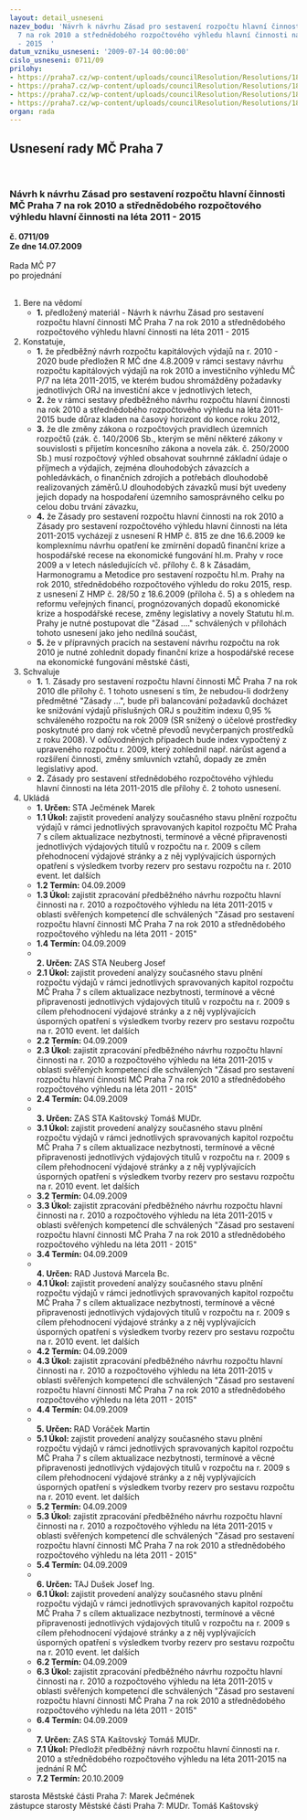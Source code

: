 ```yaml
---
layout: detail_usneseni
nazev_bodu: 'Návrh k návrhu Zásad pro sestavení rozpočtu hlavní činnosti MČ Praha
  7 na rok 2010 a střednědobého rozpočtového výhledu hlavní činnosti na léta 2011
  - 2015  '
datum_vzniku_usneseni: '2009-07-14 00:00:00'
cislo_usneseni: 0711/09
prilohy:
- https://praha7.cz/wp-content/uploads/councilResolution/Resolutions/18704/35-z%c3%a1sadym%c4%8d10.doc
- https://praha7.cz/wp-content/uploads/councilResolution/Resolutions/18704/35-z%c3%a1sadym%c4%8d11-15.doc
- https://praha7.cz/wp-content/uploads/councilResolution/Resolutions/18704/35-p%c5%99%c3%adloha8_rhmp815_09.doc
- https://praha7.cz/wp-content/uploads/councilResolution/Resolutions/18704/35-usneseni28_50.pdf
organ: rada
---
```

<div id="ucUsn_pList" class="usn">
	<span><h2>Usnesení rady MČ Praha 7 </h2>
<br></span><div class="standBody">
<span><h3>Návrh k návrhu Zásad pro sestavení rozpočtu hlavní činnosti MČ Praha 7 na rok 2010 a střednědobého rozpočtového výhledu hlavní činnosti na léta 2011 - 2015  </h3></span><div class="center">
		<strong>č. 0711/09</strong><br>
	</div>
<div class="center">
		<strong>Ze dne 14.07.2009</strong><br><br>
	</div>Rada MČ P7<br> po projednání<br><br><ol>
<li>Bere na vědomí<ul><li>
<strong>1.</strong> předložený materiál - Návrh  k návrhu Zásad pro sestavení rozpočtu hlavní činnosti MČ Praha 7 na rok 2010 a střednědobého rozpočtového výhledu hlavní činnosti na léta 2011 - 2015  </li></ul>
</li>
<li>Konstatuje,<ul>
<li>
<strong>1.</strong> že předběžný návrh rozpočtu kapitálových výdajů na r. 2010 - 2020 bude předložen R MČ dne 4.8.2009 v rámci sestavy návrhu rozpočtu kapitálových výdajů na rok 2010 a investičního výhledu MČ P/7 na léta 2011-2015, ve kterém budou shromážděny požadavky jednotlivých ORJ na investiční akce v  jednotlivých letech,</li>
<li>
<strong>2.</strong> že v rámci sestavy předběžného návrhu rozpočtu hlavní činnosti na rok 2010 a střednědobého rozpočtového výhledu na léta 2011-2015 bude důraz kladen na časový horizont do konce roku 2012,</li>
<li>
<strong>3.</strong> že dle změny zákona o rozpočtových pravidlech územních rozpočtů (zák. č. 140/2006 Sb., kterým se mění některé zákony v souvislosti s přijetím koncesního zákona a novela zák. č. 250/2000 Sb.) musí rozpočtový výhled obsahovat souhrnné základní údaje o příjmech a výdajích, zejména dlouhodobých závazcích a pohledávkách, o finančních zdrojích a potřebách dlouhodobě realizovaných záměrů.U dlouhodobých závazků musí být uvedeny jejich dopady na hospodaření územního samosprávného celku po celou dobu trvání závazku,</li>
<li>
<strong>4.</strong> že Zásady pro sestavení rozpočtu hlavní činnosti na rok 2010 a Zásady pro sestavení rozpočtového výhledu hlavní činnosti na léta 2011-2015 vycházejí z usnesení R HMP č. 815 ze dne 16.6.2009 ke komplexnímu návrhu opatření ke zmírnění dopadů finanční krize a hospodářské recese na ekonomické fungování hl.m. Prahy v roce 2009 a v letech následujících vč. přílohy č. 8 k Zásadám, Harmonogramu a Metodice pro sestavení rozpočtu hl.m. Prahy na rok 2010, střednědobého rozpočtového výhledu do roku 2015, resp. z usnesení Z HMP č. 28/50 z 18.6.2009 (příloha č. 5)  a s ohledem na reformu veřejných financí, prognózovaných dopadů ekonomické krize a hospodářské recese, změny legislativy a  novely  Statutu hl.m. Prahy  je nutné postupovat dle "Zásad ...." schválených v přílohách tohoto usnesení jako jeho nedílná součást,</li>
<li>
<strong>5.</strong> že v přípravných pracích na sestavení návrhu rozpočtu na rok 2010 je nutné zohlednit dopady finanční krize a hospodářské recese na ekonomické fungování městské části, </li>
</ul>
</li>
<li>Schvaluje<ul>
<li>
<strong>1.</strong> 1.	Zásady pro sestavení rozpočtu hlavní činnosti MČ Praha 7 na rok 2010 dle přílohy č. 1 tohoto usnesení s tím, že nebudou-li dodrženy předmětné "Zásady …",  bude při balancování požadavků docházet ke snižování výdajů příslušných ORJ s použitím indexu 0,95 % schváleného rozpočtu na rok 2009 (SR  snížený o účelové prostředky poskytnuté pro daný rok včetně převodů nevyčerpaných prostředků z roku 2008).  V odůvodněných případech bude index vypočtený z upraveného rozpočtu r. 2009, který zohlednil např. nárůst agend a rozšíření činnosti, změny smluvních vztahů, dopady ze změn legislativy apod. </li>
<li>
<strong>2.</strong> Zásady pro sestavení střednědobého rozpočtového výhledu hlavní činnosti na léta 2011-2015 dle přílohy č. 2   tohoto usnesení.</li>
</ul>
</li>
<li>Ukládá<ul>
<li>
<strong>1. Určen: </strong>STA Ječmének Marek</li>
<li>
<strong>1.1 Úkol: </strong>zajistit provedení analýzy současného stavu plnění rozpočtu výdajů v rámci jednotlivých spravovaných kapitol rozpočtu MČ Praha 7 s cílem aktualizace nezbytnosti, termínové a věcné připravenosti jednotlivých výdajových titulů v rozpočtu na r. 2009 s cílem přehodnocení výdajové stránky a z něj vyplývajících úsporných opatření s výsledkem tvorby rezerv pro sestavu rozpočtu na r. 2010 event. let dalších </li>
<li>
<strong>1.2 Termín: </strong>04.09.2009</li>
<li>
<strong>1.3 Úkol: </strong>zajistit zpracování předběžného návrhu rozpočtu hlavní činnosti na r. 2010  a rozpočtového výhledu na léta  2011-2015 v oblasti svěřených kompetencí dle schválených "Zásad pro sestavení rozpočtu hlavní činnosti MČ Praha 7 na rok 2010 a střednědobého rozpočtového  výhledu na léta 2011 - 2015"</li>
<li>
<strong>1.4 Termín: </strong>04.09.2009</li>
<li>
<strong><br>2. Určen: </strong>ZAS STA Neuberg Josef</li>
<li>
<strong>2.1 Úkol: </strong>zajistit provedení analýzy současného stavu plnění rozpočtu výdajů v rámci jednotlivých spravovaných kapitol rozpočtu MČ Praha 7 s cílem aktualizace nezbytnosti, termínové a věcné připravenosti jednotlivých výdajových titulů v rozpočtu na r. 2009 s cílem přehodnocení výdajové stránky a z něj vyplývajících úsporných opatření s výsledkem tvorby rezerv pro sestavu rozpočtu na r. 2010 event. let dalších </li>
<li>
<strong>2.2 Termín: </strong>04.09.2009</li>
<li>
<strong>2.3 Úkol: </strong>zajistit zpracování předběžného návrhu rozpočtu hlavní činnosti na r. 2010  a rozpočtového výhledu na léta  2011-2015 v oblasti svěřených kompetencí dle schválených "Zásad pro sestavení rozpočtu hlavní činnosti MČ Praha 7 na rok 2010 a střednědobého rozpočtového  výhledu na léta 2011 - 2015"</li>
<li>
<strong>2.4 Termín: </strong>04.09.2009</li>
<li>
<strong><br>3. Určen: </strong>ZAS STA Kaštovský Tomáš MUDr.</li>
<li>
<strong>3.1 Úkol: </strong>zajistit provedení analýzy současného stavu plnění rozpočtu výdajů v rámci jednotlivých spravovaných kapitol rozpočtu MČ Praha 7 s cílem aktualizace nezbytnosti, termínové a věcné připravenosti jednotlivých výdajových titulů v rozpočtu na r. 2009 s cílem přehodnocení výdajové stránky a z něj vyplývajících úsporných opatření s výsledkem tvorby rezerv pro sestavu rozpočtu na r. 2010 event. let dalších </li>
<li>
<strong>3.2 Termín: </strong>04.09.2009</li>
<li>
<strong>3.3 Úkol: </strong>zajistit zpracování předběžného návrhu rozpočtu hlavní činnosti na r. 2010  a rozpočtového výhledu na léta  2011-2015 v oblasti svěřených kompetencí dle schválených "Zásad pro sestavení rozpočtu hlavní činnosti MČ Praha 7 na rok 2010 a střednědobého rozpočtového  výhledu na léta 2011 - 2015"</li>
<li>
<strong>3.4 Termín: </strong>04.09.2009</li>
<li>
<strong><br>4. Určen: </strong>RAD Justová Marcela Bc.</li>
<li>
<strong>4.1 Úkol: </strong>zajistit provedení analýzy současného stavu plnění rozpočtu výdajů v rámci jednotlivých spravovaných kapitol rozpočtu MČ Praha 7 s cílem aktualizace nezbytnosti, termínové a věcné připravenosti jednotlivých výdajových titulů v rozpočtu na r. 2009 s cílem přehodnocení výdajové stránky a z něj vyplývajících úsporných opatření s výsledkem tvorby rezerv pro sestavu rozpočtu na r. 2010 event. let dalších </li>
<li>
<strong>4.2 Termín: </strong>04.09.2009</li>
<li>
<strong>4.3 Úkol: </strong>zajistit zpracování předběžného návrhu rozpočtu hlavní činnosti na r. 2010  a rozpočtového výhledu na léta  2011-2015 v oblasti svěřených kompetencí dle schválených "Zásad pro sestavení rozpočtu hlavní činnosti MČ Praha 7 na rok 2010 a střednědobého rozpočtového  výhledu na léta 2011 - 2015"</li>
<li>
<strong>4.4 Termín: </strong>04.09.2009</li>
<li>
<strong><br>5. Určen: </strong>RAD Voráček Martin</li>
<li>
<strong>5.1 Úkol: </strong>zajistit provedení analýzy současného stavu plnění rozpočtu výdajů v rámci jednotlivých spravovaných kapitol rozpočtu MČ Praha 7 s cílem aktualizace nezbytnosti, termínové a věcné připravenosti jednotlivých výdajových titulů v rozpočtu na r. 2009 s cílem přehodnocení výdajové stránky a z něj vyplývajících úsporných opatření s výsledkem tvorby rezerv pro sestavu rozpočtu na r. 2010 event. let dalších </li>
<li>
<strong>5.2 Termín: </strong>04.09.2009</li>
<li>
<strong>5.3 Úkol: </strong>zajistit zpracování předběžného návrhu rozpočtu hlavní činnosti na r. 2010  a rozpočtového výhledu na léta  2011-2015 v oblasti svěřených kompetencí dle schválených "Zásad pro sestavení rozpočtu hlavní činnosti MČ Praha 7 na rok 2010 a střednědobého rozpočtového  výhledu na léta 2011 - 2015"</li>
<li>
<strong>5.4 Termín: </strong>04.09.2009</li>
<li>
<strong><br>6. Určen: </strong>TAJ Dušek Josef Ing.</li>
<li>
<strong>6.1 Úkol: </strong>zajistit provedení analýzy současného stavu plnění rozpočtu výdajů v rámci jednotlivých spravovaných kapitol rozpočtu MČ Praha 7 s cílem aktualizace nezbytnosti, termínové a věcné připravenosti jednotlivých výdajových titulů v rozpočtu na r. 2009 s cílem přehodnocení výdajové stránky a z něj vyplývajících úsporných opatření s výsledkem tvorby rezerv pro sestavu rozpočtu na r. 2010 event. let dalších </li>
<li>
<strong>6.2 Termín: </strong>04.09.2009</li>
<li>
<strong>6.3 Úkol: </strong>zajistit zpracování předběžného návrhu rozpočtu hlavní činnosti na r. 2010  a rozpočtového výhledu na léta  2011-2015 v oblasti svěřených kompetencí dle schválených "Zásad pro sestavení rozpočtu hlavní činnosti MČ Praha 7 na rok 2010 a střednědobého rozpočtového  výhledu na léta 2011 - 2015"</li>
<li>
<strong>6.4 Termín: </strong>04.09.2009</li>
<li>
<strong><br>7. Určen: </strong>ZAS STA Kaštovský Tomáš MUDr.</li>
<li>
<strong>7.1 Úkol: </strong>Předložit předběžný návrh rozpočtu hlavní činnosti na r. 2010 a střednědobého rozpočtového výhledu na léta 2011-2015 na jednání R MČ </li>
<li>
<strong>7.2 Termín: </strong>20.10.2009</li>
</ul>
</li>
</ol>starosta Městské části Praha 7: Marek Ječmének<br>zástupce starosty Městské části Praha 7: MUDr. Tomáš Kaštovský 
</div>
</div>
